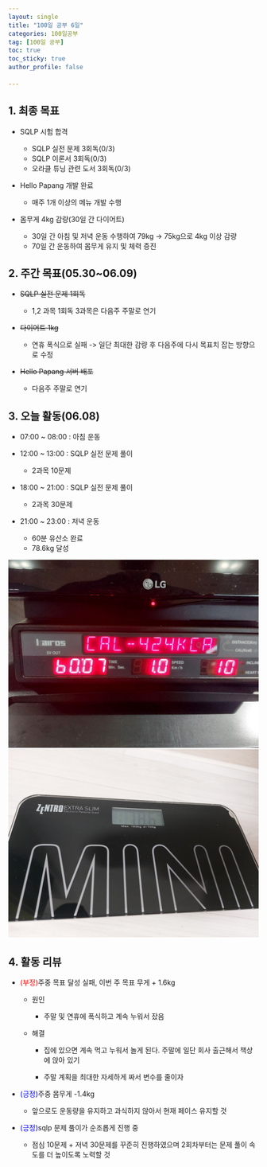 ```yaml
---
layout: single
title: "100일 공부 6일"
categories: 100일공부
tag: [100일 공부]
toc: true
toc_sticky: true
author_profile: false

---
```


## 1. 최종 목표

* SQLP 시험 합격
  * SQLP 실전 문제 3회독(0/3)
  * SQLP 이론서 3회독(0/3)
  * 오라클 튜닝 관련 도서 3회독(0/3)
* Hello Papang 개발 완료
  * 매주 1개 이상의 메뉴 개발 수행

* 몸무게 4kg 감량(30일 간 다이어트)
  * 30일 간 아침 및 저녁 운동 수행하여 79kg -> 75kg으로 4kg 이상 감량
  * 70일 간 운동하여 몸무게 유지 및 체력 증진



##  2. 주간 목표(05.30~06.09)

* ~~SQLP 실전 문제 1회독~~
  * 1,2 과목 1회독 3과목은 다음주 주말로 연기

* ~~다이어트 1kg~~
  * 연휴 폭식으로 실패 -> 일단 최대한 감량 후 다음주에 다시 목표치 잡는 방향으로 수정

* ~~Hello Papang 서버 배포~~
  * 다음주 주말로 연기



## 3. 오늘 활동(06.08)

* 07:00 ~ 08:00 : 아침 운동

* 12:00 ~ 13:00 : SQLP 실전 문제 풀이
  * 2과목 10문제

* 18:00 ~ 21:00 : SQLP 실전 문제 풀이
  * 2과목 30문제
* 21:00 ~ 23:00 : 저녁 운동
  * 60분 유산소 완료
  * 78.6kg 달성


<img src="../../images/2023-06-08-100일 공부 6일/image-20230610130844271.png" alt="image-20230610130844271" style="zoom:67%;" />

<img src="../../images/2023-06-08-100일 공부 6일/image-20230610130752008.png" alt="image-20230610130752008" style="zoom:67%;" />

## 4. 활동 리뷰

* <span style = "color:red">(부정)</span>주중 목표 달성 실패, 이번 주 목표 무게 + 1.6kg
  * 원인 
    * 주말 및 연휴에 폭식하고 계속 누워서 잤음

  * 해결
    * 집에 있으면 계속 먹고 누워서 놀게 된다. 주말에 일단 회사 출근해서 책상에 앉아 있기

    * 주말 계획을 최대한 자세하게 짜서 변수를 줄이자

* <span style = "color:blue">(긍정)</span>주중 몸무게 -1.4kg
  * 앞으로도 운동량을 유지하고 과식하지 않아서 현재 페이스 유지할 것

* <span style = "color:blue">(긍정)</span>sqlp 문제 풀이가 순조롭게 진행 중
  * 점심 10문제 + 저녁 30문제를 꾸준히 진행하였으며 2회차부터는 문제 풀이 속도를 더 높이도록 노력할 것

